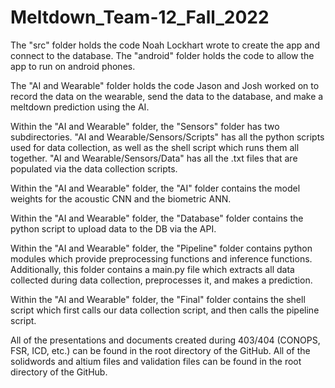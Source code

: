 # Meltdown_Team-12_Fall_2022

The "src" folder holds the code Noah Lockhart wrote to create the app and connect to the database.
The "android" folder holds the code to allow the app to run on android phones.

The "AI and Wearable" folder holds the code Jason and Josh worked on to record the data on the wearable, 
send the data to the database, and make a meltdown prediction using the AI.

Within the "AI and Wearable" folder, the "Sensors" folder has two subdirectories.
"AI and Wearable/Sensors/Scripts" has all the python scripts used for data collection, as well as the shell script which runs them all together.
"AI and Wearable/Sensors/Data" has all the .txt files that are populated via the data collection scripts.

Within the "AI and Wearable" folder, the "AI" folder contains the model weights for the acoustic CNN and the biometric ANN.

Within the "AI and Wearable" folder, the "Database" folder contains the python script to upload data to the DB via the API.

Within the "AI and Wearable" folder, the "Pipeline" folder contains python modules which provide preprocessing functions and inference functions.
Additionally, this folder contains a main.py file which extracts all data collected during data collection, preprocesses it, and makes a prediction.

Within the "AI and Wearable" folder, the "Final" folder contains the shell script which first calls our data collection script, and then calls
the pipeline script. 

All of the presentations and documents created during 403/404 (CONOPS, FSR, ICD, etc.) can be found in the root directory of the GitHub.
All of the solidwords and altium files and validation files can be found in the root directory of the GitHub. 
